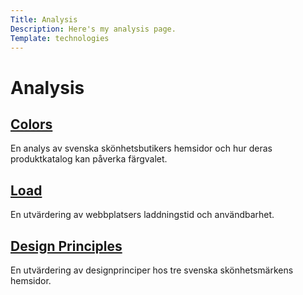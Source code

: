 ```yaml
---
Title: Analysis
Description: Here's my analysis page.
Template: technologies
---
```


# Analysis

<div class="box">
<h2><a href="%base_url%?analysis/01_colors">Colors</a></h2>
<p>En analys av svenska skönhetsbutikers hemsidor och hur deras produktkatalog kan påverka färgvalet.
</p>
</div>

<div class="box">
<h2><a href="%base_url%?analysis/02_load">Load</a></h2>
<p>En utvärdering av webbplatsers laddningstid och användbarhet.</p>
</div>

<div class="box">
<h2><a href="%base_url%?analysis/03_designprinciples">Design Principles</a></h2>
<p>En utvärdering av designprinciper hos tre svenska skönhetsmärkens hemsidor.</p>
</div>
